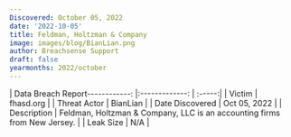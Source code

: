 ```yaml
---
Discovered: October 05, 2022
date: '2022-10-05'
title: Feldman, Holtzman & Company
image: images/blog/BianLian.png
author: Breachsense Support
draft: false
yearmonths: 2022/october
---
```


| Data Breach Report------------:     |:-------------:    | :-----:|
| Victim      | fhasd.org      | 
| Threat Actor      | BianLian      | 
| Date Discovered      | Oct 05, 2022      | 
| Description      | Feldman, Holtzman & Company, LLC is an accounting firms from New Jersey.      | 
| Leak Size      | N/A      | 

